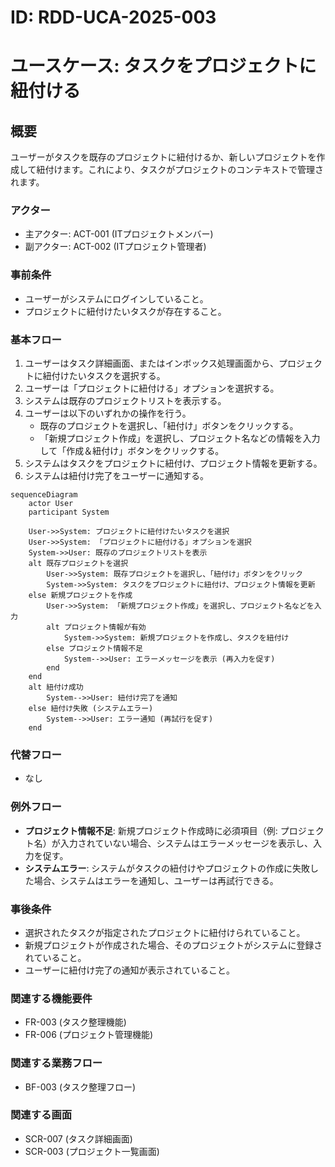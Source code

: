 # ID: RDD-UCA-2025-003

# ユースケース: タスクをプロジェクトに紐付ける

## 概要

ユーザーがタスクを既存のプロジェクトに紐付けるか、新しいプロジェクトを作成して紐付けます。これにより、タスクがプロジェクトのコンテキストで管理されます。

### アクター

- 主アクター: ACT-001 (ITプロジェクトメンバー)
- 副アクター: ACT-002 (ITプロジェクト管理者)

### 事前条件

- ユーザーがシステムにログインしていること。
- プロジェクトに紐付けたいタスクが存在すること。

### 基本フロー

1. ユーザーはタスク詳細画面、またはインボックス処理画面から、プロジェクトに紐付けたいタスクを選択する。
1. ユーザーは「プロジェクトに紐付ける」オプションを選択する。
1. システムは既存のプロジェクトリストを表示する。
1. ユーザーは以下のいずれかの操作を行う。
   - 既存のプロジェクトを選択し、「紐付け」ボタンをクリックする。
   - 「新規プロジェクト作成」を選択し、プロジェクト名などの情報を入力して「作成＆紐付け」ボタンをクリックする。
1. システムはタスクをプロジェクトに紐付け、プロジェクト情報を更新する。
1. システムは紐付け完了をユーザーに通知する。

```mermaid
sequenceDiagram
    actor User
    participant System

    User->>System: プロジェクトに紐付けたいタスクを選択
    User->>System: 「プロジェクトに紐付ける」オプションを選択
    System->>User: 既存のプロジェクトリストを表示
    alt 既存プロジェクトを選択
        User->>System: 既存プロジェクトを選択し、「紐付け」ボタンをクリック
        System->>System: タスクをプロジェクトに紐付け、プロジェクト情報を更新
    else 新規プロジェクトを作成
        User->>System: 「新規プロジェクト作成」を選択し、プロジェクト名などを入力
        alt プロジェクト情報が有効
            System->>System: 新規プロジェクトを作成し、タスクを紐付け
        else プロジェクト情報不足
            System-->>User: エラーメッセージを表示 (再入力を促す)
        end
    end
    alt 紐付け成功
        System-->>User: 紐付け完了を通知
    else 紐付け失敗 (システムエラー)
        System-->>User: エラー通知 (再試行を促す)
    end
```

### 代替フロー

- なし

### 例外フロー

- **プロジェクト情報不足**: 新規プロジェクト作成時に必須項目（例: プロジェクト名）が入力されていない場合、システムはエラーメッセージを表示し、入力を促す。
- **システムエラー**: システムがタスクの紐付けやプロジェクトの作成に失敗した場合、システムはエラーを通知し、ユーザーは再試行できる。

### 事後条件

- 選択されたタスクが指定されたプロジェクトに紐付けられていること。
- 新規プロジェクトが作成された場合、そのプロジェクトがシステムに登録されていること。
- ユーザーに紐付け完了の通知が表示されていること。

### 関連する機能要件

- FR-003 (タスク整理機能)
- FR-006 (プロジェクト管理機能)

### 関連する業務フロー

- BF-003 (タスク整理フロー)

### 関連する画面

- SCR-007 (タスク詳細画面)
- SCR-003 (プロジェクト一覧画面)
